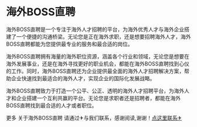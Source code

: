 # 海外BOSS直聘

海外BOSS直聘是一个专注于海外人才招聘的平台，为海外优秀人才与海外企业搭建了一个便捷的沟通桥梁。无论您是正在海外求职，还是想要招聘海外人才，海外BOSS直聘都能为您提供最专业的服务和最合适的岗位。

海外BOSS直聘拥有海量的海外职位资源，涵盖各个行业和领域，无论您是想要在海外发展事业，还是在海外寻找更好的职业机会，都能在海外BOSS直聘找到心仪的工作。同时，海外BOSS直聘还为企业提供最全面的海外人才招聘解决方案，帮助企业快速找到最适合的海外人才，实现企业的国际化发展战略。

海外BOSS直聘致力于打造一个公平、公正、透明的海外人才招聘平台，为海外人才和企业搭建一个互利共赢的平台。无论您是求职者还是招聘者，都能在海外BOSS直聘找到最合适的人才或者职位。

更多 关于海外BOSS直聘 请通过✈与我们联系，感谢阅读,谢谢！[点这里联系✈](https://www.k02.cc)